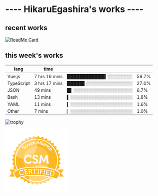 # ---- HikaruEgashira's works ----

## recent works

[![ReadMe Card](https://github-readme-stats.vercel.app/api/pin/?username=twin-te&repo=twinte-front)](https://github.com/twin-te/twinte-front)

## this week's works

| lang        | time           |                       |        |
| ----------- | -------------- | --------------------- | ------ |
| Vue.js      | 7 hrs 16 mins  | ████████████▌░░░░░░░░ |  59.7% |
| TypeScript  | 3 hrs 17 mins  | █████▋░░░░░░░░░░░░░░░ |  27.0% |
| JSON        | 49 mins        | █▍░░░░░░░░░░░░░░░░░░░ |   6.7% |
| Bash        | 13 mins        | ▍░░░░░░░░░░░░░░░░░░░░ |   1.8% |
| YAML        | 11 mins        | ▎░░░░░░░░░░░░░░░░░░░░ |   1.6% |
| Other       | 7 mins         | ▏░░░░░░░░░░░░░░░░░░░░ |   1.0% |

![trophy](https://github-profile-trophy.vercel.app/?username=HikaruEgashira&theme=flat)

<img src="./image/seal-csm.png" alt="" data-canonical-src="./image/seal-csm.png" width="200" height="200" />
